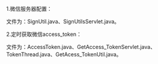 1.微信服务器配置：
  
  文件为：SignUtil.java、SignUtilsServlet.java。

2.定时获取微信access_token：
  
  文件为：AccessToken.java、GetAccess_TokenServlet.java、TokenThread.java、GetAcess_TokenUtil.java。
